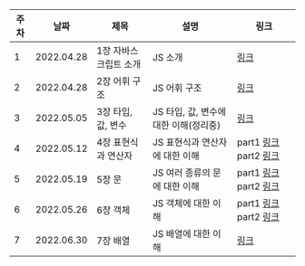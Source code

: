 | 주차 | 날짜 | 제목  | 설명              | 링크     |
| ---- | ---- | ----- | ----------------- | -------- |
| 1 | 2022.04.28 | 1장 자바스크립트 소개 | JS 소개 | [링크](https://www.notion.so/19508387e7204892bf90eb8cd52316c0?v=3053b46a6b3e485f82975e0f9cbc7765&p=40bb30b550684074a5229b4fb259155d) |
| 2 | 2022.04.28 | 2장 어휘 구조 | JS 어휘 구조 | [링크](https://www.notion.so/19508387e7204892bf90eb8cd52316c0?v=3053b46a6b3e485f82975e0f9cbc7765&p=40bb30b550684074a5229b4fb259155d) |
| 3 | 2022.05.05 | 3장 타입, 값, 변수 | JS 타입, 값, 변수에 대한 이해(정리중) | [링크](https://www.notion.so/19508387e7204892bf90eb8cd52316c0?v=3053b46a6b3e485f82975e0f9cbc7765&p=2fae77a9e1154b7596f36c5481cd97e8) |
| 4 | 2022.05.12 | 4장 표현식과 연산자 | JS 표현식과 연산자에 대한 이해 | part1 [링크](https://www.notion.so/19508387e7204892bf90eb8cd52316c0?v=3053b46a6b3e485f82975e0f9cbc7765&p=7296ff5a87ea4e4ab5ad8cd02fb74f29) part2 [링크](https://www.notion.so/19508387e7204892bf90eb8cd52316c0?v=3053b46a6b3e485f82975e0f9cbc7765&p=1dd173e9152a446ea3c970433e63d957) |
| 5 | 2022.05.19 | 5장 문 | JS 여러 종류의 문에 대한 이해 | part1 [링크](https://www.notion.so/19508387e7204892bf90eb8cd52316c0?v=3053b46a6b3e485f82975e0f9cbc7765&p=7bbdc516dbf2436898c40be116d8d001) part2 [링크](https://www.notion.so/19508387e7204892bf90eb8cd52316c0?v=3053b46a6b3e485f82975e0f9cbc7765&p=d44305cb6b5a46929ee8aed5a61d6fc9) |
| 6 | 2022.05.26 | 6장 객체 | JS 객체에 대한 이해 | part1 [링크](https://www.notion.so/19508387e7204892bf90eb8cd52316c0?v=3053b46a6b3e485f82975e0f9cbc7765&p=53453ee129754fd3af772564a24dc160) part2 [링크](https://www.notion.so/19508387e7204892bf90eb8cd52316c0?v=3053b46a6b3e485f82975e0f9cbc7765&p=be105f5ab3464f978ea5c2a04b8c4618) |
| 7 | 2022.06.30 | 7장 배열 | JS 배열에 대한 이해 | [링크](https://www.notion.so/19508387e7204892bf90eb8cd52316c0?v=3053b46a6b3e485f82975e0f9cbc7765&p=b82f3ad12a774565bd21b6ce2dd98aa2) |